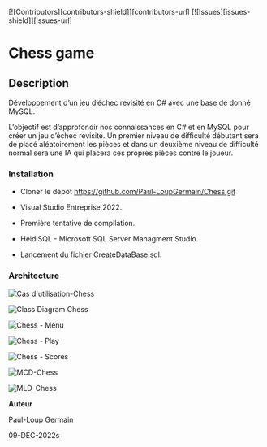 <!-- Improved compatibility of back to top link: See: https://github.com/Paul-LoupGermain/Chess -->
<a name="readme-top"></a>
<!--
*** Thanks for checking out the Best-README-Template. If you have a suggestion
*** that would make this better, please fork the repo and create a pull request
*** or simply open an issue with the tag "enhancement".
*** Don't forget to give the project a star!
*** Thanks again! Now go create something AMAZING! :D
-->



<!-- PROJECT SHIELDS -->
<!--
*** I'm using markdown "reference style" links for readability.
*** Reference links are enclosed in brackets [ ] instead of parentheses ( ).
*** See the bottom of this document for the declaration of the reference variables
*** for contributors-url, forks-url, etc. This is an optional, concise syntax you may use.
*** https://www.markdownguide.org/basic-syntax/#reference-style-links
-->

[![Contributors][contributors-shield]][contributors-url]
[![Issues][issues-shield]][issues-url]


# Chess game

## Description
Développement d’un jeu d’échec revisité en C# avec une base de donné MySQL.

L’objectif est d’approfondir nos connaissances en C# et en MySQL pour créer un jeu d’échec revisité. Un premier niveau de difficulté débutant sera de placé aléatoirement les pièces et dans un deuxième niveau de difficulté normal sera une IA qui placera ces propres pièces contre le joueur.



### Installation ###

* Cloner le dépôt https://github.com/Paul-LoupGermain/Chess.git

* Visual Studio Entreprise 2022.

* Première tentative de compilation.

* HeidiSQL - Microsoft SQL Server Managment Studio.

* Lancement du fichier CreateDataBase.sql.



### Architecture

![Cas d'utilisation-Chess](https://user-images.githubusercontent.com/79831343/208047269-2600dfa7-bdc2-47b9-8c85-a108c584c645.png)

![Class Diagram Chess](https://user-images.githubusercontent.com/79831343/208047293-3b508c4e-564b-4e7a-9452-5d9147e97b96.png)

![Chess - Menu](https://user-images.githubusercontent.com/79831343/208047338-435f7f02-8cbf-4575-a769-5da7e30c9d59.png)

![Chess - Play](https://user-images.githubusercontent.com/79831343/208047376-b4b6d723-8536-42ed-8849-3f147ded30ae.png)

![Chess - Scores](https://user-images.githubusercontent.com/79831343/208047396-546c2b95-62ee-443a-b951-4fdf9a8e2ffc.png)

![MCD-Chess](https://user-images.githubusercontent.com/79831343/208047434-b484942c-d663-402e-ae32-a6d612785f95.png)

![MLD-Chess](https://user-images.githubusercontent.com/79831343/208047477-ca131e49-264c-4c93-aac9-47045d3db382.png)


**Auteur**

Paul-Loup Germain

09-DEC-2022s
